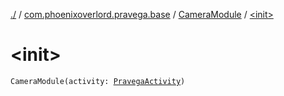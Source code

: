 [./](../../index.md) / [com.phoenixoverlord.pravega.base](../index.md) / [CameraModule](index.md) / [&lt;init&gt;](./-init-.md)

# &lt;init&gt;

`CameraModule(activity: `[`PravegaActivity`](../-pravega-activity/index.md)`)`